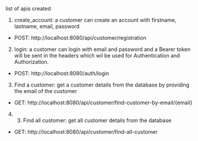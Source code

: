  list of apis created
 1. create_account: a customer can create an account with firstname, lastname, email, password
 - POST: http://localhost:8080/api/customer/registration
  
 2. login: a customer can login with email and password and a Bearer token will be sent in the headers which 
   wil be used for Authentication and  Authorization.
   - POST: http://localhost:8080/auth/login

 3. Find a customer: get a customer details from the database by providing the email of the customer
  - GET: http://localhost:8080/api/customer/find-customer-by-email/{email}

 4.  3. Find all customer: get all customer details from the database
  - GET: http://localhost:8080/api/customer/find-all-customer